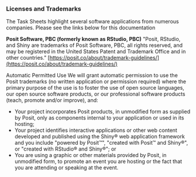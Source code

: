 ### Licenses and Trademarks

The Task Sheets highlight several software applications from numerous companies.
Please see the links below for this documentation


**Posit Software, PBC (formerly known as RStudio, PBC)**
"Posit, RStudio, and Shiny are trademarks of Posit Software, PBC, all rights reserved, and may be registered in the United States Patent and Trademark Office and in other countries."
[https://posit.co/about/trademark-guidelines/](https://posit.co/about/trademark-guidelines/)

Automatic Permitted Use
We will grant automatic permission to use the Posit trademarks (no written application or permission required) where the primary purpose of the use is to foster the use of open source languages, our open source software products, or our professional software products (teach, promote and/or improve), and:
- Your project incorporates Posit products, in unmodified form as supplied by Posit, only as components internal to your application or used in its hosting;
- Your project identifies interactive applications or other web content developed and published using the Shiny® web application framework and you include  "powered by Posit™", "created with Posit™ and Shiny®", or "created with RStudio® and Shiny®"; or
- You are using a graphic or other materials provided by Posit, in unmodified form, to promote an event you are hosting or the fact that you are attending or speaking at the event.

